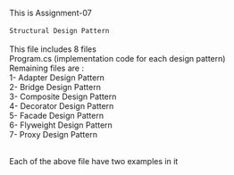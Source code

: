 This is Assignment-07<br><br>
`Structural Design Pattern`<br><br>
This file includes 8 files <br>
Program.cs (implementation code for each design pattern)<br>
Remaining files are : <br>
1- Adapter Design Pattern <br>
2- Bridge Design Pattern <br>
3- Composite Design Pattern <br>
4- Decorator Design Pattern <br>
5- Facade Design Pattern <br>
6- Flyweight Design Pattern <br>
7- Proxy Design Pattern <br>

<br>Each of the above file have two examples in it

